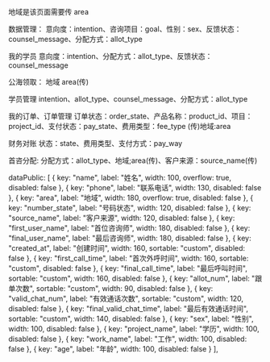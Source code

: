 地域是该页面需要传 area

数据管理：
意向度：intention、咨询项目：goal、性别：sex、反馈状态：counsel_message、分配方式：allot_type

我的学员
意向度：intention、分配方式：allot_type、反馈状态：counsel_message

公海领取：
地域 area(传)

学员管理
intention、allot_type、counsel_message、分配方式：allot_type

我的订单、订单管理
订单状态：order_state、产品名称：product_id、项目：project_id、支付状态：pay_state、费用类型：fee_type
(传)地域:area

财务对账
状态：state、费用类型、支付方式：pay_way

首咨分配:
分配方式：allot_type、地域;area(传)、客户来源：source_name(传)

  dataPublic: [
    {
      key: "name",
      label: "姓名",
      width: 100,
      overflow: true,
      disabled: false
    },
    {
      key: "phone",
      label: "联系电话",
      width: 130,
      disabled: false
    },
    {
      key: "area",
      label: "地域",
      width: 180,
      overflow: true,
      disabled: false
    },
    {
      key: "number_state",
      label: "号码状态",
      width: 120,
      disabled: false
    },
    {
      key: "source_name",
      label: "客户来源",
      width: 120,
      disabled: false
    },
    {
      key: "first_user_name",
      label: "首位咨询师",
      width: 180,
      disabled: false
    },
    {
      key: "final_user_name",
      label: "最后咨询师",
      width: 180,
      disabled: false
      },
    {
      key: "created_at",
      label: "创建时间",
      width: 160,
      sortable: "custom",
      disabled: false
    },
    {
      key: "first_call_time",
      label: "首次外呼时间",
      width: 160,
      sortable: "custom",
      disabled: false
    },
    {
      key: "final_call_time",
      label: "最后呼叫时间",
      sortable: "custom",
      width: 160,
      disabled: false
    },
    {
      key: "allot_num",
      label: "跟单次数",
      sortable: "custom",
      width: 90,
      disabled: false
    },
    {
      key: "valid_chat_num",
      label: "有效通话次数",
      sortable: "custom",
      width: 120,
      disabled: false
    },
    {
      key: "final_valid_chat_time",
      label: "最后有效通话时间",
      sortable: "custom",
      width: 140,
      disabled: false
    },
    {
      key: "sex",
      label: "性别",
      width: 100,
      disabled: false
    },
    {
      key: "project_name",
      label: "学历",
      width: 100,
      disabled: false
    },
    {
      key: "work_name",
      label: "工作",
      width: 100,
      disabled: false
    },
    {
      key: "age",
      label: "年龄",
      width: 100,
      disabled: false
    }
  ],
